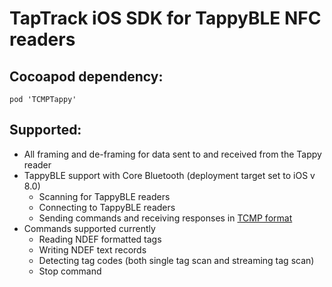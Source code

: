 # TapTrack iOS SDK for TappyBLE NFC readers

## Cocoapod dependency:

 `pod 'TCMPTappy'`

## Supported:

* All framing and de-framing for data sent to and received from the Tappy reader
* TappyBLE support with Core Bluetooth (deployment target set to iOS v 8.0)
  * Scanning for TappyBLE readers
  * Connecting to TappyBLE readers
  * Sending commands and receiving responses in [TCMP format](https://docs.google.com/document/d/1MjHizibAd6Z1PGZAWnbStXnCBVggptx3TIh2HRqEluk/edit?usp=sharing)
* Commands supported currently
  * Reading NDEF formatted tags
  * Writing NDEF text records
  * Detecting tag codes (both single tag scan and streaming tag scan)
  * Stop command	
